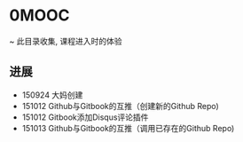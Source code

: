 # 0MOOC
~ 此目录收集, 课程进入时的体验

## 进展

- 150924 大妈创建
- 151012 Github与Gitbook的互推（创建新的Github Repo)
- 151012 Gitbook添加Disqus评论插件
- 151013 Github与Gitbook的互推（调用已存在的Github Repo)
